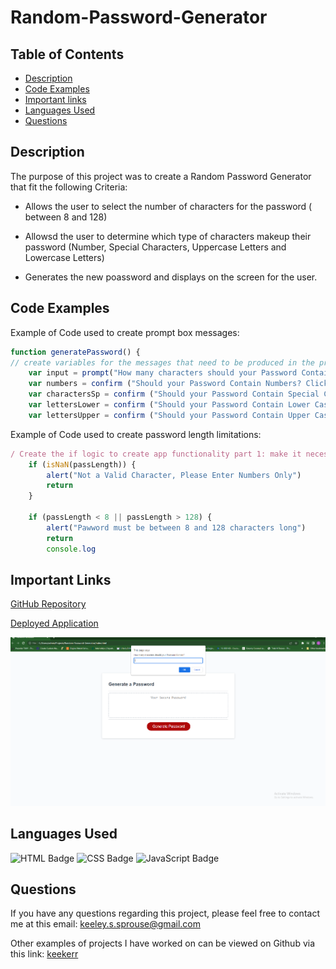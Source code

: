 # Random-Password-Generator

## Table of Contents

* [Description](#description)
* [Code Examples](#code-examples)
* [Important links](#important-links)
* [Languages Used](#languages-used)
* [Questions](#questions)

## Description

The purpose of this project was to create a Random Password Generator that fit the following Criteria:

- Allows the user to select the number of characters for the password ( between 8 and 128)

- Allowsd the user to determine which type of characters makeup their password (Number, Special Characters, Uppercase Letters and Lowercase Letters)

- Generates the new poassword and displays on the screen for the user.

## Code Examples
Example of Code used to create prompt box messages:

```js
function generatePassword() {
// create variables for the messages that need to be produced in the prompt boxes of the generator.
    var input = prompt("How many characters should your Password Contain?")    
    var numbers = confirm ("Should your Password Contain Numbers? Click Ok  for Yes or Cancel for No.")
    var charactersSp = confirm ("Should your Password Contain Special Characters? Click Ok  for Yes or Cancel for No.")
    var lettersLower = confirm ("Should your Password Contain Lower Case Letters? Click Ok  for Yes or Cancel for No.")
    var lettersUpper = confirm ("Should your Password Contain Upper Case Letters? Click Ok  for Yes or Cancel for No.")
```

Example of Code used to create password length limitations:
```js
/ Create the if logic to create app functionality part 1: make it necessary to ender a password length and parameters on how short/long the password can be
    if (isNaN(passLength)) {
        alert("Not a Valid Character, Please Enter Numbers Only")
        return
    }
    
    if (passLength < 8 || passLength > 128) {
        alert("Pawword must be between 8 and 128 characters long")
        return
        console.log
```

## Important Links
[GitHub Repository](https://github.com/keekerr/Random-Password-Generator)

[Deployed Application](https://keekerr.github.io/Random-Password-Generator/)

![Image Example of Deployed Application](https://github.com/keekerr/Random-Password-Generator/blob/main/assets/Example%20of%20Random%20Password%20Generator.PNG?raw=true)

## Languages Used

![HTML Badge](https://th.bing.com/th/id/OIP._Ik4_2kbAUkc8WfirxFSLwHaHa?w=100&h=120&c=7&r=0&o=5&pid=1.7)
![CSS Badge](https://th.bing.com/th/id/OIP.bVCzXbidOak-TcOhmW0QTAHaHa?pid=ImgDet&w=100&h=120&c=7)
![JavaScript Badge](https://encrypted-tbn0.gstatic.com/images?q=tbn:ANd9GcQI-yru0g__m2utbuabzKfGBlNLIe2ahblJbg&usqp=CAU&w=100&h=120)
## Questions

If you have any questions regarding this project, please feel free to contact me at this email: keeley.s.sprouse@gmail.com

Other examples of projects I have worked on can be viewed on Github via this link: [keekerr](https://github.com/keekerr)